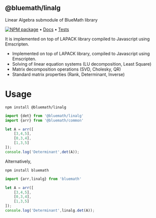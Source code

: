 
## @bluemath/linalg

Linear Algebra submodule of BlueMath library

[![NPM package](https://img.shields.io/npm/v/@bluemath/linalg.svg)](https://www.npmjs.com/package/@bluemath/linalg)
&#8226;
[Docs](/bm/linalg/docs/index.html)
&#8226;
[Tests](bm/linalg/test/index.html)

It is implemented on top of LAPACK library compiled to Javascript using
Emscripten.

* Implemented on top of LAPACK library, compiled to Javascript using Emscripten.
* Solving of linear equation systems (LU decomposition, Least Square)
* Matrix decomposition operations (SVD, Cholesky, QR)
* Standard matrix properties (Rank, Determinant, Inverse)

Usage
===

    npm install @bluemath/linalg
    
```typescript
import {det} from '@bluemath/linalg'
import {arr} from '@bluemath/common'

let A = arr([
    [3,4,5],
    [0,3,4],
    [1,3,5]
]);
console.log('Determinant',det(A));
```

Alternatively,

    npm install bluemath
    
```typescript
import {arr,linalg} from 'bluemath'

let A = arr([
    [3,4,5],
    [0,3,4],
    [1,3,5]
]);
console.log('Determinant',linalg.det(A));
```
